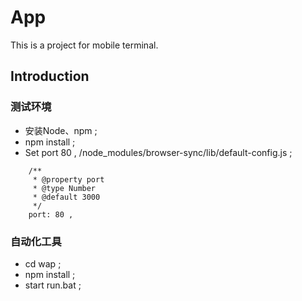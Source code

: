 # App

This is a project for mobile terminal.

## Introduction

### 测试环境

*  安装Node、npm ;
*  npm install ;
*  Set port 80 ,  /node_modules/browser-sync/lib/default-config.js ; 

```
    /**
     * @property port
     * @type Number
     * @default 3000
     */
    port: 80 ,
```
 
### 自动化工具

*  cd wap ;
*  npm install ;
*  start run.bat ;
